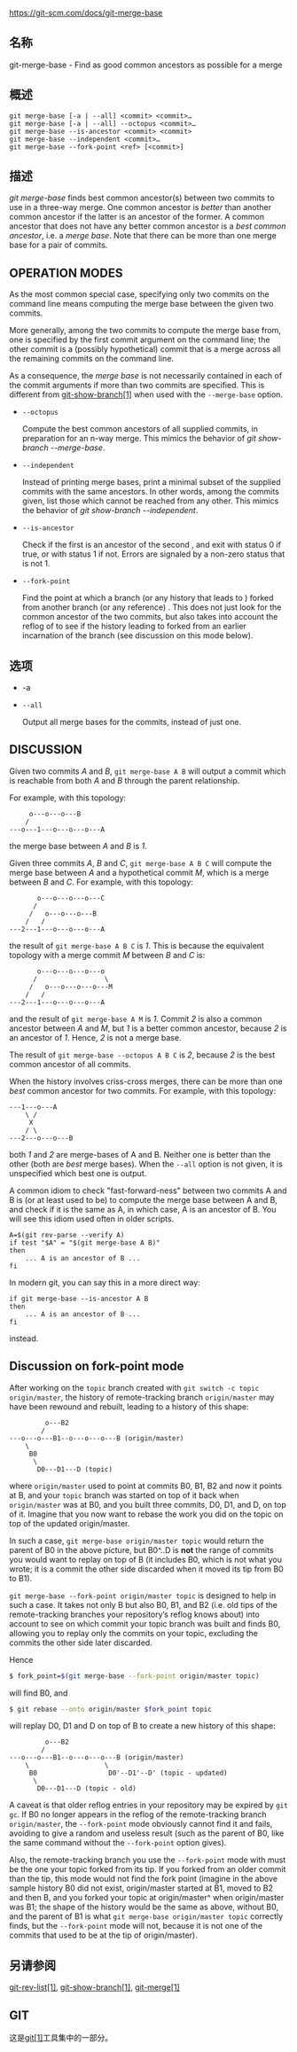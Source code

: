 https://git-scm.com/docs/git-merge-base

## 名称

git-merge-base - Find as good common ancestors as possible for a merge

## 概述

```
git merge-base [-a | --all] <commit> <commit>…
git merge-base [-a | --all] --octopus <commit>…
git merge-base --is-ancestor <commit> <commit>
git merge-base --independent <commit>…
git merge-base --fork-point <ref> [<commit>]
```

## 描述

*git merge-base* finds best common ancestor(s) between two commits to use in a three-way merge. One common ancestor is *better* than another common ancestor if the latter is an ancestor of the former. A common ancestor that does not have any better common ancestor is a *best common ancestor*, i.e. a *merge base*. Note that there can be more than one merge base for a pair of commits.

## OPERATION MODES

As the most common special case, specifying only two commits on the command line means computing the merge base between the given two commits.

More generally, among the two commits to compute the merge base from, one is specified by the first commit argument on the command line; the other commit is a (possibly hypothetical) commit that is a merge across all the remaining commits on the command line.

As a consequence, the *merge base* is not necessarily contained in each of the commit arguments if more than two commits are specified. This is different from [git-show-branch[1]](../git-show-branch) when used with the `--merge-base` option.

- `--octopus`

  Compute the best common ancestors of all supplied commits, in preparation for an n-way merge. This mimics the behavior of *git show-branch --merge-base*.

- `--independent`

  Instead of printing merge bases, print a minimal subset of the supplied commits with the same ancestors. In other words, among the commits given, list those which cannot be reached from any other. This mimics the behavior of *git show-branch --independent*.

- `--is-ancestor`

  Check if the first <commit> is an ancestor of the second <commit>, and exit with status 0 if true, or with status 1 if not. Errors are signaled by a non-zero status that is not 1.

- `--fork-point`

  Find the point at which a branch (or any history that leads to <commit>) forked from another branch (or any reference) <ref>. This does not just look for the common ancestor of the two commits, but also takes into account the reflog of <ref> to see if the history leading to <commit> forked from an earlier incarnation of the branch <ref> (see discussion on this mode below).

## 选项

- -a

- `--all`

  Output all merge bases for the commits, instead of just one.

## DISCUSSION

Given two commits *A* and *B*, `git merge-base A B` will output a commit which is reachable from both *A* and *B* through the parent relationship.

For example, with this topology:

```
	 o---o---o---B
	/
---o---1---o---o---o---A
```

the merge base between *A* and *B* is *1*.

Given three commits *A*, *B* and *C*, `git merge-base A B C` will compute the merge base between *A* and a hypothetical commit *M*, which is a merge between *B* and *C*. For example, with this topology:

```
       o---o---o---o---C
      /
     /   o---o---o---B
    /   /
---2---1---o---o---o---A
```

the result of `git merge-base A B C` is *1*. This is because the equivalent topology with a merge commit *M* between *B* and *C* is:

```
       o---o---o---o---o
      /                 \
     /   o---o---o---o---M
    /   /
---2---1---o---o---o---A
```

and the result of `git merge-base A M` is *1*. Commit *2* is also a common ancestor between *A* and *M*, but *1* is a better common ancestor, because *2* is an ancestor of *1*. Hence, *2* is not a merge base.

The result of `git merge-base --octopus A B C` is *2*, because *2* is the best common ancestor of all commits.

When the history involves criss-cross merges, there can be more than one *best* common ancestor for two commits. For example, with this topology:

```
---1---o---A
    \ /
     X
    / \
---2---o---o---B
```

both *1* and *2* are merge-bases of A and B. Neither one is better than the other (both are *best* merge bases). When the `--all` option is not given, it is unspecified which best one is output.

A common idiom to check "fast-forward-ness" between two commits A and B is (or at least used to be) to compute the merge base between A and B, and check if it is the same as A, in which case, A is an ancestor of B. You will see this idiom used often in older scripts.

```
A=$(git rev-parse --verify A)
if test "$A" = "$(git merge-base A B)"
then
	... A is an ancestor of B ...
fi
```

In modern git, you can say this in a more direct way:

```
if git merge-base --is-ancestor A B
then
	... A is an ancestor of B ...
fi
```

instead.

## Discussion on fork-point mode

After working on the `topic` branch created with `git switch -c topic origin/master`, the history of remote-tracking branch `origin/master` may have been rewound and rebuilt, leading to a history of this shape:

```
		 o---B2
		/
---o---o---B1--o---o---o---B (origin/master)
	\
	 B0
	  \
	   D0---D1---D (topic)
```

where `origin/master` used to point at commits B0, B1, B2 and now it points at B, and your `topic` branch was started on top of it back when `origin/master` was at B0, and you built three commits, D0, D1, and D, on top of it. Imagine that you now want to rebase the work you did on the topic on top of the updated origin/master.

In such a case, `git merge-base origin/master topic` would return the parent of B0 in the above picture, but B0^..D is **not** the range of commits you would want to replay on top of B (it includes B0, which is not what you wrote; it is a commit the other side discarded when it moved its tip from B0 to B1).

`git merge-base --fork-point origin/master topic` is designed to help in such a case. It takes not only B but also B0, B1, and B2 (i.e. old tips of the remote-tracking branches your repository’s reflog knows about) into account to see on which commit your topic branch was built and finds B0, allowing you to replay only the commits on your topic, excluding the commits the other side later discarded.

Hence

``` bash
$ fork_point=$(git merge-base --fork-point origin/master topic)
```

will find B0, and

``` bash
$ git rebase --onto origin/master $fork_point topic
```

will replay D0, D1 and D on top of B to create a new history of this shape:

```
		 o---B2
		/
---o---o---B1--o---o---o---B (origin/master)
	\                   \
	 B0                  D0'--D1'--D' (topic - updated)
	  \
	   D0---D1---D (topic - old)
```

A caveat is that older reflog entries in your repository may be expired by `git gc`. If B0 no longer appears in the reflog of the remote-tracking branch `origin/master`, the `--fork-point` mode obviously cannot find it and fails, avoiding to give a random and useless result (such as the parent of B0, like the same command without the `--fork-point` option gives).

Also, the remote-tracking branch you use the `--fork-point` mode with must be the one your topic forked from its tip. If you forked from an older commit than the tip, this mode would not find the fork point (imagine in the above sample history B0 did not exist, origin/master started at B1, moved to B2 and then B, and you forked your topic at origin/master^ when origin/master was B1; the shape of the history would be the same as above, without B0, and the parent of B1 is what `git merge-base origin/master topic` correctly finds, but the `--fork-point` mode will not, because it is not one of the commits that used to be at the tip of origin/master).

## 另请参阅

[git-rev-list[1]](../git-rev-list), [git-show-branch[1]](../git-show-branch), [git-merge[1]](../git-merge)

## GIT

  这是[git[1]](../../Git)工具集中的一部分。